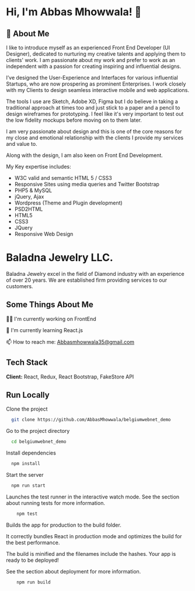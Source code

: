 
# Hi, I'm Abbas Mhowwala! 👋


## 🚀 About Me

I like to introduce myself as an experienced Front End Developer (UI Designer), dedicated to nurturing my creative talents and applying them to clients' work. I am passionate about my work and prefer to work as an independent with a passion for creating inspiring and influential designs.

I’ve designed the User-Experience and Interfaces for various influential Startups, who are now prospering as prominent Enterprises. I work closely with my Clients to design seamless interactive mobile and web applications.

The tools I use are Sketch, Adobe XD, Figma but I do believe in taking a traditional approach at times too and just stick to a paper and a pencil to design wireframes for prototyping. I feel like it's very important to test out the low fidelity mockups before moving on to them later.

I am very passionate about design and this is one of the core reasons for my close and emotional relationship with the clients I provide my services and value to.

Along with the design, I am also keen on Front End Development.

My Key expertise includes:

- W3C valid and semantic HTML 5 / CSS3
- Responsive Sites using media queries and Twitter Bootstrap
- PHP5 & MySQL
- jQuery, Ajax
- Wordpress (Theme and Plugin development)
- PSD2HTML
- HTML5
- CSS3
- JQuery
- Responsive Web Design

# Baladna Jewelry LLC.

Baladna Jewelry excel in the field of Diamond industry with an experience of over 20 years. We are established firm providing services to our customers.

## Some Things About Me

👩‍💻 I'm currently working on FrontEnd

🧠 I'm currently learning React.js

📫 How to reach me: Abbasmhowwala35@gmail.com

## Tech Stack

**Client:** React, Redux, React Bootstrap, FakeStore API


## Run Locally

Clone the project

```bash
  git clone https://github.com/AbbasMhowwala/belgiumwebnet_demo
```

Go to the project directory

```bash
  cd belgiumwebnet_demo
```

Install dependencies

```bash
  npm install
```

Start the server

```bash
  npm run start
```

Launches the test runner in the interactive watch mode.
See the section about running tests for more information.

```bash
    npm test
```

Builds the app for production to the build folder.

It correctly bundles React in production mode and optimizes the build for the best performance.

The build is minified and the filenames include the hashes.
Your app is ready to be deployed!

See the section about deployment for more information.

```bash
    npm run build
```
